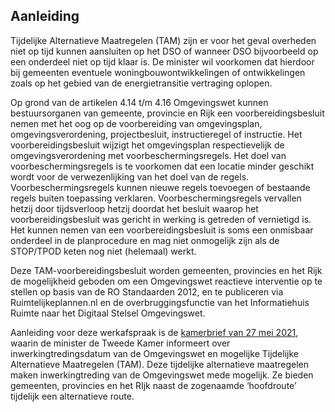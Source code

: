 ## Aanleiding 

Tijdelijke Alternatieve Maatregelen (TAM) zijn er voor het geval overheden niet op tijd kunnen aansluiten op het DSO of wanneer DSO bijvoorbeeld op een onderdeel niet op tijd klaar is. De minister wil voorkomen dat hierdoor bij gemeenten eventuele woningbouwontwikkelingen of ontwikkelingen zoals op het gebied van de energietransitie vertraging oplopen.

Op grond van de artikelen 4.14 t/m 4.16 Omgevingswet kunnen bestuursorganen van gemeente, provincie en Rijk een voorbereidingsbesluit nemen met het oog op de
voorbereiding van omgevingsplan, omgevingsverordening, projectbesluit, instructieregel of instructie. Het voorbereidingsbesluit wijzigt het omgevingsplan respectievelijk de omgevingsverordening met voorbeschermingsregels. Het doel van voorbeschermingsregels is te voorkomen dat een locatie minder geschikt wordt voor de verwezenlijking van het doel van de regels. Voorbeschermingsregels kunnen nieuwe regels toevoegen of bestaande regels buiten toepassing verklaren. Voorbeschermingsregels vervallen hetzij door tijdsverloop hetzij doordat het besluit waarop het voorbereidingsbesluit was gericht in werking is getreden of
vernietigd is. Het kunnen nemen van een voorbereidingsbesluit is soms een onmisbaar onderdeel in de planprocedure en mag niet onmogelijk zijn als de STOP/TPOD keten nog niet (helemaal) werkt.

Deze TAM-voorbereidingsbesluit worden gemeenten, provincies en het Rijk de mogelijkheid geboden om een Omgevingswet reactieve interventie op te stellen op basis van de RO Standaarden 2012, en te publiceren via Ruimtelijkeplannen.nl en de overbruggingsfunctie van het Informatiehuis Ruimte naar het Digitaal Stelsel Omgevingswet. 

Aanleiding voor deze werkafspraak is de <a href='https://zoek.officielebekendmakingen.nl/kst-33118-CF.html' target='_blank'>kamerbrief van 27 mei 2021</a>, waarin de minister de Tweede Kamer informeert over inwerkingtredingsdatum van de Omgevingswet en mogelijke Tijdelijke Alternatieve Maatregelen (TAM). Deze tijdelijke alternatieve maatregelen maken inwerkingtreding van de Omgevingswet mede mogelijk. Ze bieden gemeenten, provincies en het RIjk naast de zogenaamde ‘hoofdroute’ tijdelijk een alternatieve route. 
